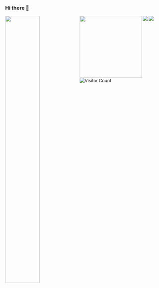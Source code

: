 ### Hi there 👋

<img align="left" width="47%" src="https://github-readme-stats.vercel.app/api?username=sumit-coder&show_icons=true&theme=radical&count_private=true" />

<img align="left"  height="200px" src="https://github-readme-stats.vercel.app/api/top-langs/?username=sumit-coder&layout=compact" />


<img align="left" src="https://img.shields.io/badge/Flutter-%2302569B.svg?style=for-the-badge&logo=Flutter&logoColor=white" />

<img  src="https://img.shields.io/badge/dart-%230175C2.svg?style=for-the-badge&logo=dart&logoColor=white" /><br>



![Visitor Count](https://profile-counter.glitch.me/sumit-coder/count.svg)
                


<!--
**sumit-coder/sumit-coder** is a ✨ _special_ ✨ repository because its `README.md` (this file) appears on your GitHub profile.

Here are some ideas to get you started:

- 🔭 I’m currently working on ...
- 🌱 I’m currently learning ...
- 👯 I’m looking to collaborate on ...
- 🤔 I’m looking for help with ...
- 💬 Ask me about ...
- 📫 How to reach me: ...
- 😄 Pronouns: ...
- ⚡ Fun fact: ...
-->
